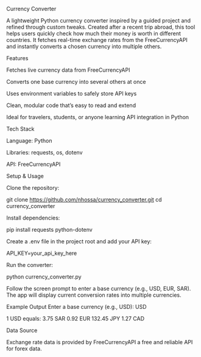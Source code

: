 Currency Converter

A lightweight Python currency converter inspired by a guided project and refined through custom tweaks.
Created after a recent trip abroad, this tool helps users quickly check how much their money is worth in different countries. It fetches real-time exchange rates from the FreeCurrencyAPI
 and instantly converts a chosen currency into multiple others.

Features

 Fetches live currency data from FreeCurrencyAPI

Converts one base currency into several others at once

Uses environment variables to safely store API keys

Clean, modular code that’s easy to read and extend

Ideal for travelers, students, or anyone learning API integration in Python

Tech Stack

Language: Python

Libraries: requests, os, dotenv

API: FreeCurrencyAPI

Setup & Usage

Clone the repository:

git clone https://github.com/nhossa/currency_converter.git
cd currency_converter


Install dependencies:

pip install requests python-dotenv


Create a .env file in the project root and add your API key:

API_KEY=your_api_key_here


Run the converter:

python currency_converter.py


Follow the screen prompt to enter a base currency (e.g., USD, EUR, SAR).
The app will display current conversion rates into multiple currencies.

Example Output
Enter a base currency (e.g., USD): USD

1 USD equals:
3.75 SAR
0.92 EUR
132.45 JPY
1.27 CAD

Data Source

Exchange rate data is provided by FreeCurrencyAPI
a free and reliable API for forex data.
